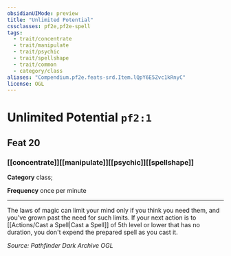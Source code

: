 ```yaml
---
obsidianUIMode: preview
title: "Unlimited Potential"
cssclasses: pf2e,pf2e-spell
tags:
  - trait/concentrate
  - trait/manipulate
  - trait/psychic
  - trait/spellshape
  - trait/common
  - category/class
aliases: "Compendium.pf2e.feats-srd.Item.lQpY6E5Zvc1kRnyC"
license: OGL
---
```

# Unlimited Potential `pf2:1`
## Feat 20
### [[concentrate]][[manipulate]][[psychic]][[spellshape]]

**Category** class; 




**Frequency** once per minute

* * *

The laws of magic can limit your mind only if you think you need them, and you've grown past the need for such limits. If your next action is to [[Actions/Cast a Spell|Cast a Spell]] of 5th level or lower that has no duration, you don't expend the prepared spell as you cast it.

*Source: Pathfinder Dark Archive*
*OGL*